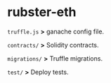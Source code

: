 # rubster-eth

``truffle.js`` **>** ganache config file.

``contracts/`` **>** Solidity contracts.

``migrations/`` **>** Truffle migrations.

``test/`` **>** Deploy tests.